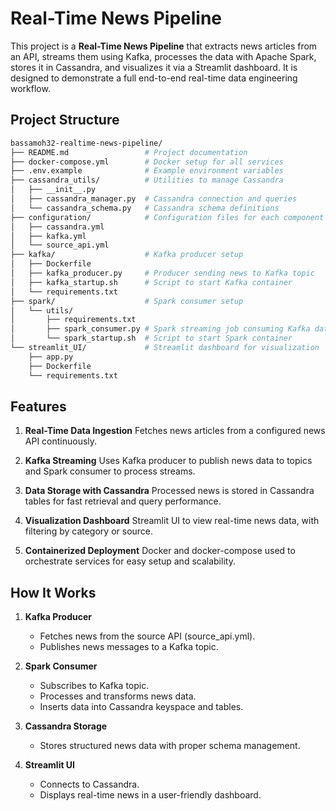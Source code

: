 # Real-Time News Pipeline
This project is a **Real-Time News Pipeline** that extracts news articles from an API, streams them using Kafka, processes the data with Apache Spark, stores it in Cassandra, and visualizes it via a Streamlit dashboard. It is designed to demonstrate a full end-to-end real-time data engineering workflow.
## Project Structure
```bash
bassamoh32-realtime-news-pipeline/
├── README.md                 # Project documentation
├── docker-compose.yml        # Docker setup for all services
├── .env.example              # Example environment variables
├── cassandra_utils/          # Utilities to manage Cassandra
│   ├── __init__.py
│   ├── cassandra_manager.py  # Cassandra connection and queries
│   └── cassandra_schema.py   # Cassandra schema definitions
├── configuration/            # Configuration files for each component
│   ├── cassandra.yml
│   ├── kafka.yml
│   └── source_api.yml
├── kafka/                    # Kafka producer setup
│   ├── Dockerfile
│   ├── kafka_producer.py     # Producer sending news to Kafka topic
│   ├── kafka_startup.sh      # Script to start Kafka container
│   └── requirements.txt
├── spark/                    # Spark consumer setup
│   └── utils/
│       ├── requirements.txt
│       ├── spark_consumer.py # Spark streaming job consuming Kafka data
│       └── spark_startup.sh  # Script to start Spark container
└── streamlit_UI/             # Streamlit dashboard for visualization
    ├── app.py
    ├── Dockerfile
    └── requirements.txt
```

## Features
1. **Real-Time Data Ingestion**
Fetches news articles from a configured news API continuously.

2. **Kafka Streaming**
Uses Kafka producer to publish news data to topics and Spark consumer to process streams.

3. **Data Storage with Cassandra**
Processed news is stored in Cassandra tables for fast retrieval and query performance.

4. **Visualization Dashboard**
Streamlit UI to view real-time news data, with filtering by category or source.

5. **Containerized Deployment**
Docker and docker-compose used to orchestrate services for easy setup and scalability.

## How It Works
1. **Kafka Producer**

    * Fetches news from the source API (source_api.yml).
    * Publishes news messages to a Kafka topic.

2. **Spark Consumer**

    * Subscribes to Kafka topic.
    * Processes and transforms news data.
    * Inserts data into Cassandra keyspace and tables.

3. **Cassandra Storage**

    * Stores structured news data with proper schema management.

4. **Streamlit UI**

    * Connects to Cassandra.
    * Displays real-time news in a user-friendly dashboard.
